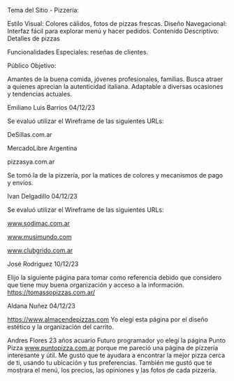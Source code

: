 Tema del Sitio - Pizzería:

Estilo Visual: Colores cálidos, fotos de pizzas frescas. Diseño Navegacional: Interfaz fácil para explorar menú y hacer pedidos. Contenido Descriptivo: Detalles de pizzas

Funcionalidades Especiales: reseñas de clientes.

Público Objetivo:

Amantes de la buena comida, jóvenes profesionales, familias. Busca atraer a quienes aprecian la autenticidad italiana. Adaptable a diversas ocasiones y tendencias actuales.

Emiliano Luis Barrios
04/12/23

Se evaluó utilizar el Wireframe de las siguientes URLs:

DeSillas.com.ar

MercadoLibre Argentina

pizzasya.com.ar

Se tomó la de la pizzería, por la matices de colores y mecanismos de pago y envíos.

Ivan Delgadillo
04/12/23

Se evaluó utilizar el Wireframe de las siguientes URLs:

www.sodimac.com.ar

www.musimundo.com

www.clubgrido.com.ar

José Rodriguez
10/12/23

Elijo la siguiente página para tomar como referencia debido que considero que tiene muy buena organización y acceso a la información. https://tomassopizzas.com.ar/

Aldana Nuñez
04/12/23

https://www.almacendepizzas.com Yo elegí esta página por el diseño estético y la organización del carrito.

Andres Flores
23 años
acuario
Futuro programador
yo elegí la página Punto Pizza www.puntopizza.com.ar porque me pareció una página de pizzería interesante y útil. Me gustó que te ayudara a encontrar la mejor pizza cerca de ti, usando tu ubicación y tus preferencias. También me gustó que te mostrara el menú, los precios, las opiniones y las fotos de cada pizzería.
